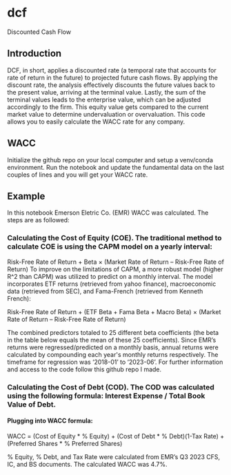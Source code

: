 # dcf
Discounted Cash Flow

## Introduction
DCF, in short, applies a discounted rate (a temporal rate that accounts for rate of return in the future) to projected future cash flows. By applying the discount rate, the analysis effectively discounts the future values back to the present value, arriving at the terminal value. Lastly, the sum of the terminal values leads to the enterprise value, which can be adjusted accordingly to the firm. This equity value gets compared to the current market value to determine undervaluation or overvaluation. This code allows you to easily calculate the WACC rate for any company. 

## WACC
Initialize the github repo on your local computer and setup a venv/conda environment. Run the notebook and update the fundamental data on the last couples of lines and you will get your WACC rate. 

## Example
In this notebook Emerson Eletric Co. (EMR) WACC was calculated. The steps are as followed:

### Calculating the Cost of Equity (COE). The traditional method to calculate COE is using the CAPM model on a yearly interval: 
Risk-Free Rate of Return + Beta × (Market Rate of Return – Risk-Free Rate of Return)
To improve on the limitations of CAPM, a more robust model (higher R^2 than CAPM) was utilized to predict on a monthly interval. The model incorporates ETF returns (retrieved from yahoo finance), macroeconomic data (retrieved from SEC), and Fama-French (retrieved from Kenneth French): 

Risk-Free Rate of Return + (ETF Beta + Fama Beta + Macro Beta) × (Market Rate of 
Return – Risk-Free Rate of Return)

The combined predictors totaled to 25 different beta coefficients (the beta in the table below equals the mean of these 25 coefficients). Since EMR’s returns were regressed/predicted on a monthly basis, annual returns were calculated by compounding each year's monthly returns respectively. The timeframe for regression was ‘2018-01’ to ‘2023-06’. For further information and access to the code follow this github repo I made.

### Calculating the Cost of Debt (COD). The COD was calculated using the following formula: Interest Expense / Total Book Value of Debt. 

#### Plugging into WACC formula:
WACC = (Cost of Equity * % Equity) + (Cost of Debt * % Debt)(1-Tax Rate) + 
(Preferred Shares * % Preferred Shares)

% Equity, % Debt, and Tax Rate were calculated from EMR’s Q3 2023 CFS, IC, and BS documents. The calculated WACC was 4.7%. 

